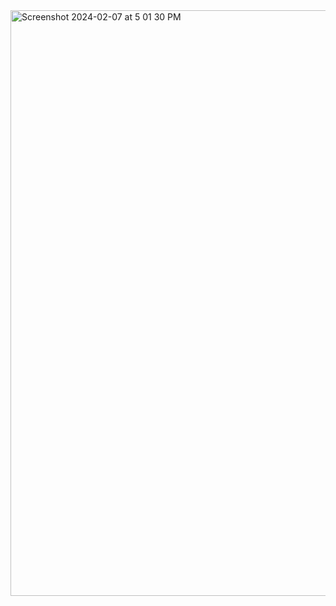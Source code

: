 <img width="937" alt="Screenshot 2024-02-07 at 5 01 30 PM" src="https://github.com/ashwinty/Github_FAISS/assets/118831272/69ad22e3-c068-4594-9e4b-112e0ad1a13a">
